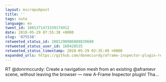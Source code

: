 ```yaml
---
layout: micropubpost
title: ''
tags: note
language: en
tweet_id: 1001371473339174912
date: 2018-05-29 07:55:38 +0000
slug: '075538'
retweeted_status_id: 1001290986880839680
retweeted_status_user_id: 160420535
retweeted_status_timestamp: 2018-05-29 02:35:49 +0000
expanded_urls: https://github.com/donmccurdy/aframe-inspector-plugin-recast,https://twitter.com/donrmccurdy/status/1001290986880839686/video/1
---
```

RT @donrmccurdy: Create a navigation mesh from an existing @aframevr scene, without leaving the browser — new A-Frame Inspector plugin! Tha…
